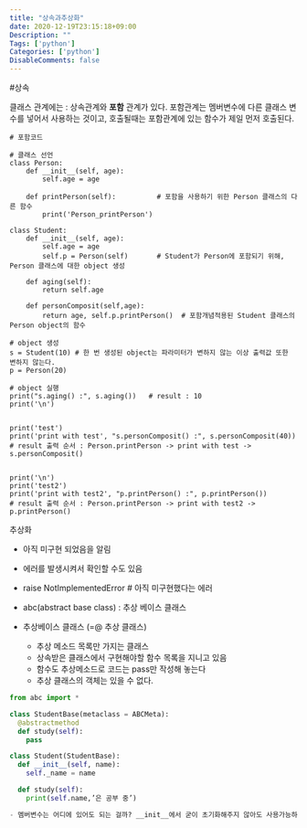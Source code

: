 ```yaml
---
title: "상속과추상화"
date: 2020-12-19T23:15:18+09:00
Description: ""
Tags: ['python']
Categories: ['python']
DisableComments: false
---
```


#상속 

클래스 관계에는 : 상속관계와 **포함** 관계가 있다.
포함관계는 멤버변수에 다른 클래스 변수를 넣어서 사용하는 것이고, 호출될때는 포함관계에 있는 함수가 제일 먼저 호출된다.

```
# 포함코드

# 클래스 선언
class Person:
    def __init__(self, age):
        self.age = age

    def printPerson(self):          # 포함을 사용하기 위한 Person 클래스의 다른 함수
        print('Person_printPerson')

class Student:
    def __init__(self, age):
        self.age = age
        self.p = Person(self)       # Student가 Person에 포함되기 위해, Person 클래스에 대한 object 생성

    def aging(self):
        return self.age

    def personComposit(self,age):
        return age, self.p.printPerson()  # 포함개념적용된 Student 클래스의 Person object의 함수

# object 생성
s = Student(10) # 한 번 생성된 object는 파라미터가 변하지 않는 이상 출력값 또한 변하지 않는다.
p = Person(20)

# object 실행
print("s.aging() :", s.aging())   # result : 10
print('\n')


print('test')
print('print with test', "s.personComposit() :", s.personComposit(40)) 
# result 출력 순서 : Person.printPerson -> print with test -> s.personComposit() 


print('\n')
print('test2')
print('print with test2', "p.printPerson() :", p.printPerson()) 
# result 출력 순서 : Person.printPerson -> print with test2 -> p.printPerson()

```

추상화
- 아직 미구현 되었음을 알림
- 에러를 발생시켜서 확인할 수도 있음
- raise NotImplementedError       # 아직 미구현했다는 에러 

- abc(abstract base class) : 추상 베이스 클래스
- 추상베이스 클래스 (=@ 추상 클래스)
    - 추상 메소드 목록만 가지는 클래스
    - 상속받은 클래스에서 구현해야할 함수 목록을 지니고 있음
    - 함수도 추상메소드로 코드는 pass만 작성해 놓는다
    - 추상 클래스의 객체는 있을 수 없다.
```python
from abc import *

class StudentBase(metaclass = ABCMeta):
  @abstractmethod
  def study(self):
    pass

class Student(StudentBase):
  def __init__(self, name):
    self._name = name

  def study(self):
    print(self.name,’은 공부 중’)

- 멤버변수는 어디에 있어도 되는 걸까? __init__에서 굳이 초기화해주지 않아도 사용가능하다 
